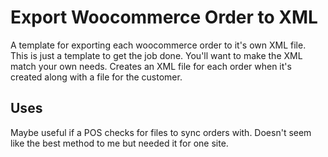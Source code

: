 # Export Woocommerce Order to XML
A template for exporting each woocommerce order to it's own XML file. This is just a template to get the job done. You'll want to make the XML match your own needs.
Creates an XML file for each order when it's created along with a file for the customer.
## Uses
Maybe useful if a POS checks for files to sync orders with. Doesn't seem like the best method to me but needed it for one site. 
